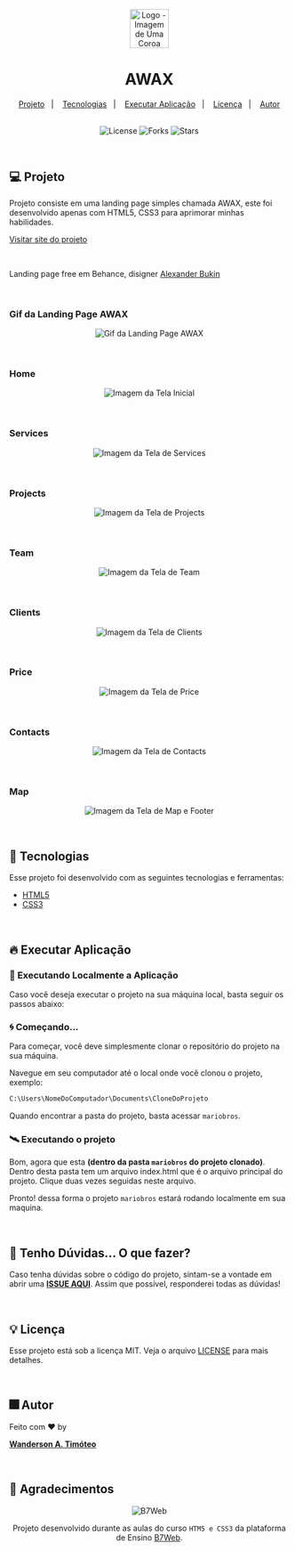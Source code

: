 <div align="center">
  <img  
    alt="Logo - Imagem de Uma Coroa" title="Logo - Imagem de Uma Coroa" 
    src="assets/images/crown.png"
    width="70px"
  />
  <h1>AWAX</h1>
</div>

<div align="center">
  <a href="#-projeto">Projeto</a>&nbsp;&nbsp;&nbsp;|&nbsp;&nbsp;&nbsp;
  <a href="#-tecnologias">Tecnologias</a>&nbsp;&nbsp;&nbsp;|&nbsp;&nbsp;&nbsp;
  <a href="#-tecnologias">Executar Aplicação</a>&nbsp;&nbsp;&nbsp;|&nbsp;&nbsp;&nbsp;
  <a href="#-licença">Licença</a>&nbsp;&nbsp;&nbsp;|&nbsp;&nbsp;&nbsp;
  <a href="#-autor">Autor</a>
</div>

<br> 

<p align="center">
  <img  src="https://img.shields.io/static/v1?label=license&message=MIT&color=15C3D6&labelColor=000000" alt="License">
  <img src="https://img.shields.io/github/forks/Wanderson-A-Timoteo/nlw-heat-origin?label=forks&message=MIT&color=15C3D6&labelColor=000000" alt="Forks">
  <img src="https://img.shields.io/github/stars/Wanderson-A-Timoteo/nlw-heat-origin?label=stars&message=MIT&color=15C3D6&labelColor=000000" alt="Stars">
</p>

<br>

## 💻 Projeto

Projeto consiste em uma landing page simples chamada AWAX, este foi desenvolvido apenas com HTML5, CSS3 para aprimorar minhas habilidades.

[Visitar site do projeto](https://wanderson-a-timoteo.github.io/landing-page-awax/)

<br>

Landing page free em Behance, disigner 
[Alexander Bukin](https://www.behance.net/gallery/58301549/Free-Landing-Page/)

<br>

### Gif da Landing Page AWAX
<p align="center">
    <img alt="Gif da Landing Page AWAX" title="Gif da Landing Page AWAX" 
    src="github/awax.gif" />
</p>
<br>

### Home

<p align="center">
    <img alt="Imagem da Tela Inicial" title="Tela Inicial" 
    src="github/home.png" />
</p>
<br>

### Services

<p align="center">
    <img alt="Imagem da Tela de Services" title="Imagem da Tela de Services" 
    src="github/services.png" />
</p>
<br>


### Projects

<p align="center">
    <img alt="Imagem da Tela de Projects" title="Imagem da Tela de Projects" 
    src="github/projects.png" />
</p>
<br>

### Team

<p align="center">
    <img alt="Imagem da Tela de Team" title="Imagem da Tela de Team" 
    src="github/team.png" />
</p>
<br>

### Clients

<p align="center">
    <img alt="Imagem da Tela de Clients" title="Imagem da Tela de Clients" 
    src="github/clients.png" />
</p>
<br>

### Price

<p align="center">
    <img alt="Imagem da Tela de Price" title="Imagem da Tela de Price" 
    src="github/price.png" />
</p>
<br>

### Contacts
<p align="center">
    <img alt="Imagem da Tela de Contacts" title="Imagem da Tela de Contacts" 
    src="github/facts-contacts.png" />
</p>
<br>

### Map
<p align="center">
    <img alt="Imagem da Tela de Map e Footer" title="Imagem da Tela de Map e Footer" 
    src="github/map-footer.png" />
</p>
<br>

## 🚀 Tecnologias

Esse projeto foi desenvolvido com as seguintes tecnologias e ferramentas:

- [HTML5](https://www.w3schools.com/html/)
- [CSS3](https://www.w3schools.com/css/default.asp)

<br>

## 🔥 Executar Aplicação

### 🎇 Executando Localmente a Aplicação

Caso você deseja executar o projeto na sua máquina local, basta seguir os passos abaixo:

### 🌀 Começando...

Para começar, você deve simplesmente clonar o repositório do projeto na sua máquina.

Navegue em seu computador até o local onde você clonou o projeto, exemplo:

```sh
C:\Users\NomeDoComputador\Documents\CloneDoProjeto
```

Quando encontrar a pasta do projeto, basta acessar `mariobros`. 

### 🛰️ Executando o projeto

Bom, agora que esta **(dentro da pasta `mariobros` do projeto clonado)**. Dentro desta pasta tem um arquivo index.html que é o arquivo principal do projeto. Clique duas vezes seguidas neste arquivo.

Pronto! dessa forma o projeto `mariobros` estará rodando localmente em sua maquina.

<br>

## 🚩 Tenho Dúvidas... O que fazer?

Caso tenha dúvidas sobre o código do projeto, sintam-se a vontade em abrir uma **[ISSUE AQUI](https://github.com/Wanderson-A-Timoteo/mariobros/issues)**. Assim que possível, responderei todas as dúvidas!

<br>

## 💡 Licença

Esse projeto está sob a licença MIT. Veja o arquivo [LICENSE](github/LICENSE.md) para mais detalhes.

<br>

## 🎆 Autor

Feito com ♥ by

[**Wanderson A. Timóteo**](https://www.wandersontimoteo.ga/)

<br>

## 🤝 Agradecimentos


<div align="center">
  <img alt="B7Web" 
       src="github/b7web-banner.png" 
  />

<br>

Projeto desenvolvido durante as aulas do curso `HTM5 e CSS3` da plataforma de Ensino [B7Web](https://b7web.com.br/fullstack/).
